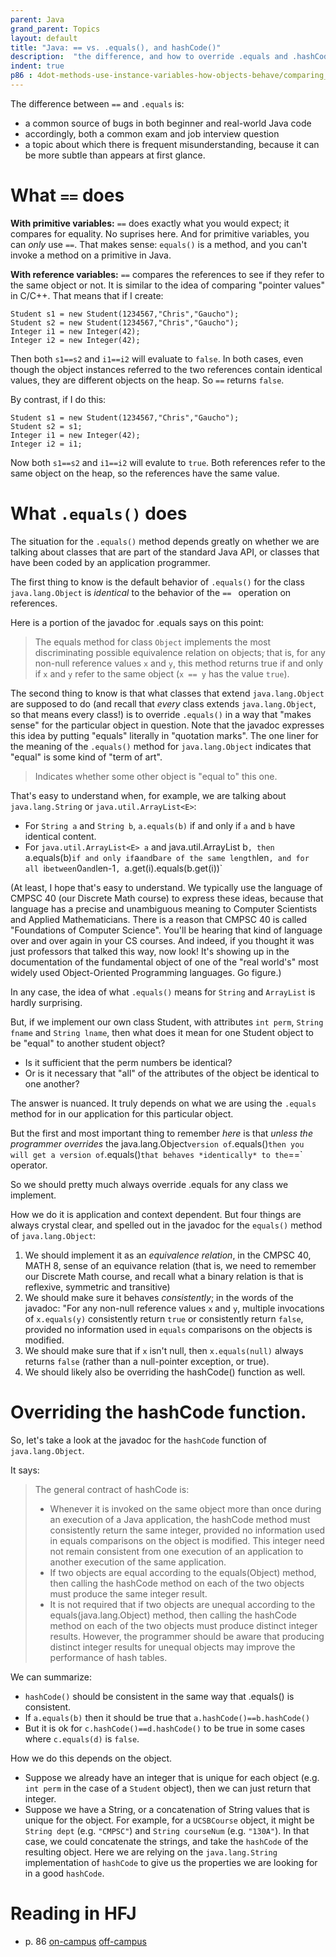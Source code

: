 ```yaml
---
parent: Java
grand_parent: Topics
layout: default
title: "Java: == vs. .equals(), and hashCode()"
description:  "the difference, and how to override .equals and .hashCode()"
indent: true
p86 : 4dot-methods-use-instance-variables-how-objects-behave/comparing_variables_open_parenthesis_pri
---
```


The difference between `==` and `.equals` is:

* a common source of bugs in both beginner and real-world Java code
* accordingly, both a common exam and job interview question
* a topic about which there is frequent misunderstanding, because it can be more subtle than
  appears at first glance.


# What `==` does

<b>With primitive variables:</b> `==` does exactly what you would expect; it compares for equality.  No suprises here.  And for primitive
variables, you can *only* use `==`.  That makes sense: `equals()` is a method, and you can't invoke a method on a primitive in Java.

<b>With reference variables:</b> `==` compares the references to see if they refer to the same object or not.   It is similar to the idea of comparing "pointer values" in C/C++.    That means that if I create:

```
Student s1 = new Student(1234567,"Chris","Gaucho");
Student s2 = new Student(1234567,"Chris","Gaucho");
Integer i1 = new Integer(42);
Integer i2 = new Integer(42);
```

Then both `s1==s2` and `i1==i2` will evaluate to `false`.   In both cases, even though the object instances referred to the two references contain identical values, they are different objects on the heap.  So `==` returns `false`.

By contrast, if I do this:

```
Student s1 = new Student(1234567,"Chris","Gaucho");
Student s2 = s1;
Integer i1 = new Integer(42);
Integer i2 = i1;
```

Now both `s1==s2` and `i1==i2` will evalute to `true`.   Both references refer to the same object on the heap, so the references have the same value.

# What `.equals()` does

The situation for the `.equals()` method depends greatly on whether we are talking about classes that are part of the standard Java API, or classes that have been coded by an application programmer.

The first thing to know is the default behavior of `.equals()` for the class `java.lang.Object` is *identical* 
to the behavior of the `== ` operation on references.

Here is a portion of the javadoc for .equals says on this point:

> The equals method for class `Object` implements the most discriminating possible 
> equivalence relation on objects; that is, for any non-null reference values `x` and `y`, 
> this method returns true if and only if `x` and `y` refer to the same object (`x == y` has the value `true`).

The second thing to know is that what classes that extend `java.lang.Object` are supposed to do (and recall that *every* class extends 
`java.lang.Object`, so that means every class!) is to override `.equals()` in a way that "makes sense" for the particular object in
question.     Note that the javadoc expresses this idea by putting "equals" literally in "quotation marks".   The one liner for 
the meaning of the `.equals()` method for `java.lang.Object` indicates that "equal" is some kind of "term of art".  

> Indicates whether some other object is "equal to" this one.

That's easy to understand when, for example, we are talking about `java.lang.String` or `java.util.ArrayList<E>`:

* For `String a` and `String b`, `a.equals(b)` if and only if `a` and `b` have identical content.
* For `java.util.ArrayList<E> a` and java.util.ArrayList<E> b`, then `a.equals(b)` if and only if `a` and `b` are of the same length `len`, and for all `i` between `0` and `len-1`, `a.get(i).equals(b.get(i))`

(At least, I hope that's easy to understand.   We typically use the language of CMPSC 40 (our Discrete Math course) to express these ideas, because that language has a precise and unambiguous meaning to Computer Scientists and Applied Mathematicians.     There is a reason that CMPSC 40 is called "Foundations of Computer Science".   You'll be hearing that kind of language over and over again in your CS courses.  And indeed, if you thought it was just professors that talked this way, now look!  It's showing up in the documentation of the fundamental object of one of the "real world's" most widely used Object-Oriented Programming languages.   Go figure.)

In any case, the idea of what `.equals()` means for `String` and `ArrayList` is hardly surprising.

But, if we implement our own class Student, with attributes `int perm`, `String fname` and `String lname`, then what does it mean for one Student object to be "equal" to another student object?

* Is it sufficient that the perm numbers be identical?
* Or is it necessary that "all" of the attributes of the object be identical to one another?

The answer is nuanced.   It truly depends on what we are using the `.equals` method for in our application for this particular object.

But the first and most important thing to remember *here* is that *unless the programmer overrides* the java.lang.Object` version of `.equals()` then you will get a version of `.equals()` that behaves *identically* to the `==` operator.

So we should pretty much always override .equals for any class we implement.   

How we do it is application and context dependent.  But four things are always crystal clear, and spelled out in the javadoc for the `equals()` method of `java.lang.Object`:

1. We should implement it as an *equivalence relation*, in the CMPSC 40, MATH 8, sense of an equivance relation (that is, we need to remember our Discrete Math course, and recall what a binary relation is that is reflexive, symmetric and transitive) 
2. We should make sure it behaves *consistently*; in the words of the javadoc:  "For any non-null reference values `x` and `y`, multiple invocations of `x.equals(y)` consistently return `true` or consistently return `false`, provided no information used in `equals` comparisons on the objects is modified.
3. We should make sure that if `x` isn't null, then `x.equals(null)` always returns `false` (rather than a null-pointer exception, or true).
4. We should likely also be overriding the hashCode() function as well.

# Overriding the hashCode function.

So, let's take a look at the javadoc for the `hashCode` function of `java.lang.Object`.

It says: 

> The general contract of hashCode is:
>
> * Whenever it is invoked on the same object more than once during an execution of a Java application, the hashCode method must consistently return the same integer, provided no information used in equals comparisons on the object is modified. This integer need not remain consistent from one execution of an application to another execution of the same application.
> * If two objects are equal according to the equals(Object) method, then calling the hashCode method on each of the two objects must produce the same integer result.
> * It is not required that if two objects are unequal according to the equals(java.lang.Object) method, then calling the hashCode method on each of the two objects must produce distinct integer results. However, the programmer should be aware that producing distinct integer results for unequal objects may improve the performance of hash tables.
>
>

We can summarize: 

* `hashCode()` should be consistent in the same way that .equals() is consistent.
* If `a.equals(b)` then it should be true that `a.hashCode()==b.hashCode()`
* But it is ok for `c.hashCode()==d.hashCode()` to be true in some cases where `c.equals(d)` is `false`.

How we do this depends on the object.   

* Suppose we already have an integer that is unique for each object (e.g. `int perm` in the case of a `Student` object), then we can just return that integer.
* Suppose we have a String, or a concatenation of String values that is unique for the object.  For example, for a `UCSBCourse` object, it might be `String dept` (e.g. `"CMPSC"`) and `String courseNum` (e.g. `"130A"`).   In that case, we could concatenate the strings, and take the `hashCode` of the resulting object.  Here we are relying on the `java.lang.String` implementation of `hashCode` to give us the properties we are looking for in a good `hashCode`.


# Reading in HFJ

* p. 86
  [on-campus]({{site.on_campus}}/{{site.hfj_url}}/{{page.p86}})
  [off-campus]({{site.off_campus}}/{{site.hfj_url}}/{{page.p86}})	


